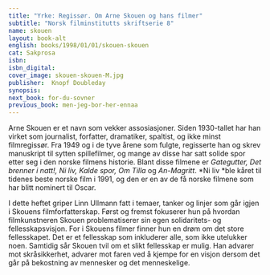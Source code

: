 ```yaml
---
title: "Yrke: Regissør. Om Arne Skouen og hans filmer"
subtitle: "Norsk filminstitutts skriftserie 8"
name: skouen
layout: book-alt
english: books/1998/01/01/skouen-skouen
cat: Sakprosa
isbn: 
isbn_digital: 
cover_image: skouen-skouen-M.jpg
publisher:  Knopf Doubleday 
synopsis:
next_book: for-du-sovner
previous_book: men-jeg-bor-her-ennaa
---
```

Arne Skouen er et navn som vekker assosiasjoner. Siden 1930-tallet har han virket som journalist, forfatter, dramatiker, spaltist, og ikke minst filmregissør. Fra 1949 og i de tyve årene som fulgte, regisserte han og skrev manuskript til sytten spillefilmer, og mange av disse har satt solide spor etter seg i den norske filmens historie. Blant disse filmene er *Gategutter, Det brenner i natt!, Ni liv, Kalde spor, Om Tilla* og *An-Magritt*. *Ni liv *ble kåret til tidenes beste norske film i 1991, og den er en av de få norske filmene som har blitt nominert til Oscar.

I dette heftet griper Linn Ullmann fatt i temaer, tanker og linjer som går igjen i Skouens filmforfatterskap. Først og fremst fokuserer hun på hvordan filmkunstneren Skouen problematiserer sin egen solidaritets- og fellesskapsvisjon. For i Skouens filmer finner hun en drøm om det store fellesskapet. Det er et fellesskap som inkluderer alle, som ikke utelukker noen. Samtidig sår Skouen tvil om et slikt fellesskap er mulig. Han advarer mot skråsikkerhet, advarer mot faren ved å kjempe for en visjon dersom det går på bekostning av mennesker og det menneskelige.